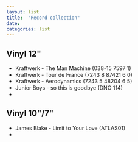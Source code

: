 ```yaml
---
layout: list
title:  "Record collection"
date:   
categories: list
---
```

## Vinyl 12"
* Kraftwerk - The Man Machine (038-15 7597 1)
* Kraftwerk - Tour de France (7243 8 87421 6 0)
* Kraftwerk - Aerodynamics (7243 5 48204 6 5)
* Junior Boys - so this is goodbye (DNO 114)
* 

## Vinyl 10"/7"
* James Blake - Limit to Your Love (ATLAS01)
* 
